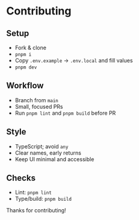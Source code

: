 # Contributing

## Setup
- Fork & clone
- `pnpm i`
- Copy `.env.example` → `.env.local` and fill values
- `pnpm dev`

## Workflow
- Branch from `main`
- Small, focused PRs
- Run `pnpm lint` and `pnpm build` before PR

## Style
- TypeScript; avoid `any`
- Clear names, early returns
- Keep UI minimal and accessible

## Checks
- Lint: `pnpm lint`
- Type/build: `pnpm build`

Thanks for contributing!
